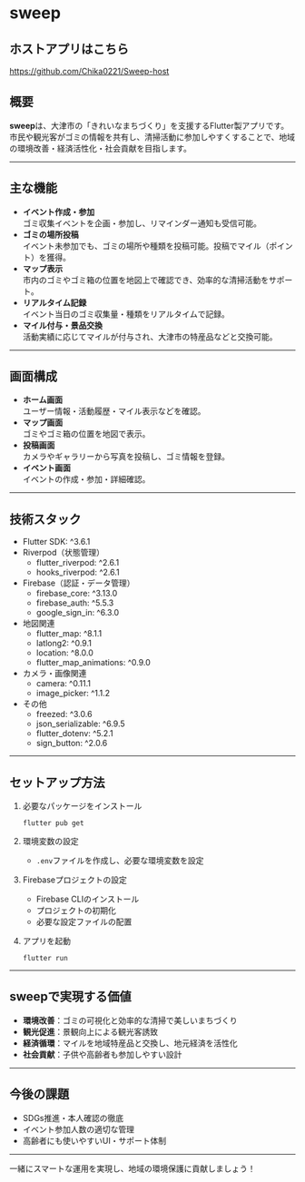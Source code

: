 # sweep

## ホストアプリはこちら
https://github.com/Chika0221/Sweep-host

## 概要

**sweep**は、大津市の「きれいなまちづくり」を支援するFlutter製アプリです。
市民や観光客がゴミの情報を共有し、清掃活動に参加しやすくすることで、地域の環境改善・経済活性化・社会貢献を目指します。

---

## 主な機能

- **イベント作成・参加**  
  ゴミ収集イベントを企画・参加し、リマインダー通知も受信可能。
- **ゴミの場所投稿**  
  イベント未参加でも、ゴミの場所や種類を投稿可能。投稿でマイル（ポイント）を獲得。
- **マップ表示**  
  市内のゴミやゴミ箱の位置を地図上で確認でき、効率的な清掃活動をサポート。
- **リアルタイム記録**  
  イベント当日のゴミ収集量・種類をリアルタイムで記録。
- **マイル付与・景品交換**  
  活動実績に応じてマイルが付与され、大津市の特産品などと交換可能。

---

## 画面構成

- **ホーム画面**  
  ユーザー情報・活動履歴・マイル表示などを確認。
- **マップ画面**  
  ゴミやゴミ箱の位置を地図で表示。
- **投稿画面**  
  カメラやギャラリーから写真を投稿し、ゴミ情報を登録。
- **イベント画面**  
  イベントの作成・参加・詳細確認。

---

## 技術スタック

- Flutter SDK: ^3.6.1
- Riverpod（状態管理）
  - flutter_riverpod: ^2.6.1
  - hooks_riverpod: ^2.6.1
- Firebase（認証・データ管理）
  - firebase_core: ^3.13.0
  - firebase_auth: ^5.5.3
  - google_sign_in: ^6.3.0
- 地図関連
  - flutter_map: ^8.1.1
  - latlong2: ^0.9.1
  - location: ^8.0.0
  - flutter_map_animations: ^0.9.0
- カメラ・画像関連
  - camera: ^0.11.1
  - image_picker: ^1.1.2
- その他
  - freezed: ^3.0.6
  - json_serializable: ^6.9.5
  - flutter_dotenv: ^5.2.1
  - sign_button: ^2.0.6

---

## セットアップ方法

1. 必要なパッケージをインストール
   ```
   flutter pub get
   ```

2. 環境変数の設定
   - `.env`ファイルを作成し、必要な環境変数を設定

3. Firebaseプロジェクトの設定
   - Firebase CLIのインストール
   - プロジェクトの初期化
   - 必要な設定ファイルの配置

4. アプリを起動
   ```
   flutter run
   ```

---

## sweepで実現する価値

- **環境改善**：ゴミの可視化と効率的な清掃で美しいまちづくり
- **観光促進**：景観向上による観光客誘致
- **経済循環**：マイルを地域特産品と交換し、地元経済を活性化
- **社会貢献**：子供や高齢者も参加しやすい設計

---

## 今後の課題

- SDGs推進・本人確認の徹底
- イベント参加人数の適切な管理
- 高齢者にも使いやすいUI・サポート体制

---

一緒にスマートな運用を実現し、地域の環境保護に貢献しましょう！
